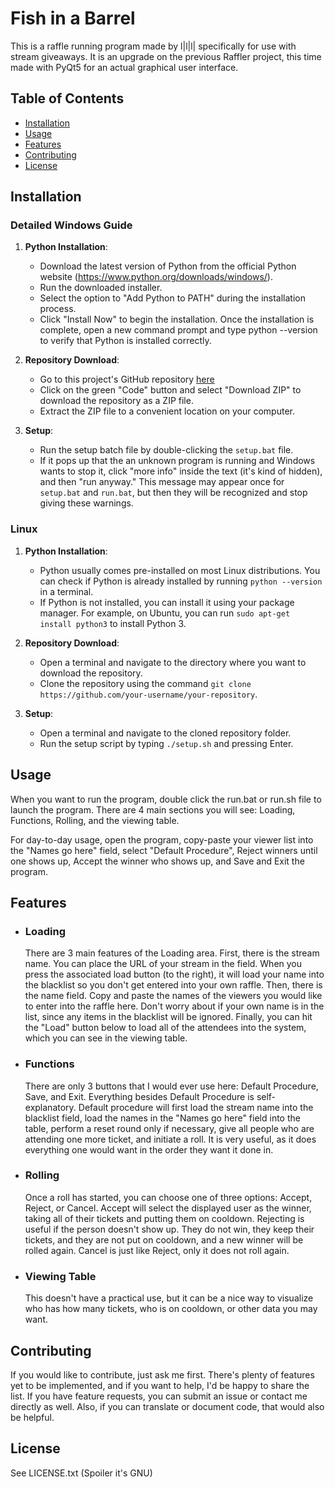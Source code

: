# Fish in a Barrel
This is a raffle running program made by l|l|l| specifically for use with stream giveaways. It is an upgrade on the previous Raffler project, this time made with PyQt5 for an actual graphical user interface.

## Table of Contents
- [Installation](#installation)
- [Usage](#usage)
- [Features](#license)
- [Contributing](#contributing)
- [License](#license)
## Installation

### Detailed Windows Guide
1. **Python Installation**:
   - Download the latest version of Python from the official Python website (https://www.python.org/downloads/windows/).
   - Run the downloaded installer.
   - Select the option to "Add Python to PATH" during the installation process.
   - Click "Install Now" to begin the installation.
Once the installation is complete, open a new command prompt and type python --version to verify that Python is installed correctly.

2. **Repository Download**:
   - Go to this project's GitHub repository [here](https://github.com/lIlIlI11111111/Fish-in-a-Barrel)
   - Click on the green "Code" button and select "Download ZIP" to download the repository as a ZIP file.
   - Extract the ZIP file to a convenient location on your computer.

3. **Setup**:
   - Run the setup batch file by double-clicking the `setup.bat` file.
   - If it pops up that the an unknown program is running and Windows wants to stop it, click "more info" inside the text (it's kind of hidden), and then "run anyway." This message may appear once for `setup.bat` and `run.bat`, but then they will be recognized and stop giving these warnings.

### Linux

1. **Python Installation**:
   - Python usually comes pre-installed on most Linux distributions. You can check if Python is already installed by running `python --version` in a terminal.
   - If Python is not installed, you can install it using your package manager. For example, on Ubuntu, you can run `sudo apt-get install python3` to install Python 3.

2. **Repository Download**:
   - Open a terminal and navigate to the directory where you want to download the repository.
   - Clone the repository using the command `git clone https://github.com/your-username/your-repository`.

3. **Setup**:
   - Open a terminal and navigate to the cloned repository folder.
   - Run the setup script by typing `./setup.sh` and pressing Enter.



## Usage
When you want to run the program, double click the run.bat or run.sh file to launch the program. There are 4 main sections you will see: Loading, Functions, Rolling, and the viewing table.

For day-to-day usage, open the program, copy-paste your viewer list into the "Names go here" field, select "Default Procedure", Reject winners until one shows up, Accept the winner who shows up, and Save and Exit the program.


## Features

- ### Loading
	There are 3 main features of the Loading area. 
   First, there is the stream name. You can place the URL of your stream in the field. When you press the associated load button (to the right), it will load your name into the blacklist so you don't get entered into your own raffle.
   Then, there is the name field. Copy and paste the names of the viewers you would like to enter into the raffle here. Don't worry about if your own name is in the list, since any items in the blacklist will be ignored. Finally, you can hit the "Load" button below to load all of the attendees into the system, which you can see in the viewing table.

- ### Functions
	There are only 3 buttons that I would ever use here: Default Procedure, Save, and Exit. Everything besides Default Procedure is self-explanatory. Default procedure will first load the stream name into the blacklist field, load the names in the "Names go here" field into the table, perform a reset round only if necessary, give all people who are attending one more ticket, and initiate a roll. It is very useful, as it does everything one would want in the order they want it done in.

- ### Rolling
	Once a roll has started, you can choose one of three options: Accept, Reject, or Cancel. Accept will select the displayed user as the winner, taking all of their tickets and putting them on cooldown. Rejecting is useful if the person doesn't show up. They do not win, they keep their tickets, and they are not put on cooldown, and a new winner will be rolled again. Cancel is just like Reject, only it does not roll again.

- ### Viewing Table
	This doesn't have a practical use, but it can be a nice way to visualize who has how many tickets, who is on cooldown, or other data you may want.

## Contributing
If you would like to contribute, just ask me first. There's plenty of features yet to be implemented, and if you want to help, I'd be happy to share the list. If you have feature requests, you can submit an issue or contact me directly as well. Also, if you can translate or document code, that would also be helpful.

## License
See LICENSE.txt (Spoiler it's GNU)

